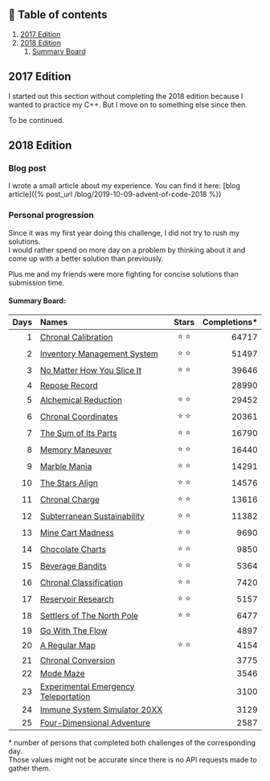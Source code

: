 <!--- Grégoire Boiron <gregoire.boiron@gmail.com> --->
<!--- Copyright (c) 2018-2019 Gregoire Boiron  All Rights Reserved. --->

:memo: Table of contents
---------------------------------
1. [2017 Edition](#2017)
2. [2018 Edition](#2018)
    1. [Summary Board](#2018-board)

<a name="2017"></a> 2017 Edition
---------------------------------
I started out this section without completing the 2018 edition because I wanted to practice my C++.
But I move on to something else since then.

To be continued.

<a name="2018"></a> 2018 Edition
---------------------------------
### Blog post
I wrote a small article about my experience. You can find it here: [blog article]({% post_url /blog/2019-10-09-advent-of-code-2018 %})

### Personal progression
Since it was my first year doing this challenge, I did not try to rush my solutions.   
I would rather spend on more day on a problem by thinking about it and come up with a better solution than previously.
   
Plus me and my friends were more fighting for concise solutions than submission time. 

#### <a name="2018-board"></a> Summary Board:

| Days  |      Names      |  Stars |  Completions* |
|------:|:-------------|:------:|------:|
|   1   | [Chronal Calibration](https://adventofcode.com/2018/day/1) | :star: :star: | 64717 |
|   2   | [Inventory Management System](https://adventofcode.com/2018/day/2) | :star: :star: | 51497 |
|   3   | [No Matter How You Slice It](https://adventofcode.com/2018/day/3) | :star: :star: | 39646 |
|   4   | [Repose Record](https://adventofcode.com/2018/day/4) |               | 28990 |
|   5   | [Alchemical Reduction](https://adventofcode.com/2018/day/5) | :star: :star: | 29452 |
|   6   | [Chronal Coordinates](https://adventofcode.com/2018/day/6) | :star: :star: | 20361 |
|   7   | [The Sum of Its Parts](https://adventofcode.com/2018/day/7) | :star: :star: | 16790 |
|   8   | [Memory Maneuver](https://adventofcode.com/2018/day/8) | :star: :star: | 16440 |
|   9   | [Marble Mania](https://adventofcode.com/2018/day/9) | :star: :star: | 14291 |
|  10   | [The Stars Align](https://adventofcode.com/2018/day/10) | :star: :star: | 14576 |
|  11   | [Chronal Charge](https://adventofcode.com/2018/day/11) | :star: :star: | 13616 |
|  12   | [Subterranean Sustainability](https://adventofcode.com/2018/day/12) | :star: :star: | 11382 |
|  13   | [Mine Cart Madness](https://adventofcode.com/2018/day/13) | :star: :star: | 9690 |
|  14   | [Chocolate Charts](https://adventofcode.com/2018/day/14) | :star: :star: | 9850 |
|  15   | [Beverage Bandits](https://adventofcode.com/2018/day/15) | :star: :star: | 5364 |
|  16   | [Chronal Classification](https://adventofcode.com/2018/day/16) | :star: :star: | 7420 |
|  17   | [Reservoir Research](https://adventofcode.com/2018/day/17) | :star: :star: | 5157 |
|  18   | [Settlers of The North Pole](https://adventofcode.com/2018/day/18) | :star: :star: | 6477 |
|  19   | [Go With The Flow](https://adventofcode.com/2018/day/19) |               | 4897 |
|  20   | [A Regular Map](https://adventofcode.com/2018/day/20) | :star: :star: | 4154 |
|  21   | [Chronal Conversion](https://adventofcode.com/2018/day/21) |               | 3775 |
|  22   | [Mode Maze](https://adventofcode.com/2018/day/22) |               | 3546 |
|  23   | [Experimental Emergency Teleportation](https://adventofcode.com/2018/day/23) |               | 3100 |
|  24   | [Immune System Simulator 20XX](https://adventofcode.com/2018/day/24) |               | 3129 |
|  25   | [Four-Dimensional Adventure](https://adventofcode.com/2018/day/25) |               | 2587 |

\* number of persons that completed both challenges of the corresponding day.   
Those values might not be accurate since there is no API requests made to gather them.